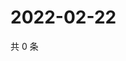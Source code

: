 # 2022-02-22

共 0 条

<!-- BEGIN WEIBO -->
<!-- 最后更新时间 Tue Feb 22 2022 16:14:42 GMT+0800 (China Standard Time) -->

<!-- END WEIBO -->
